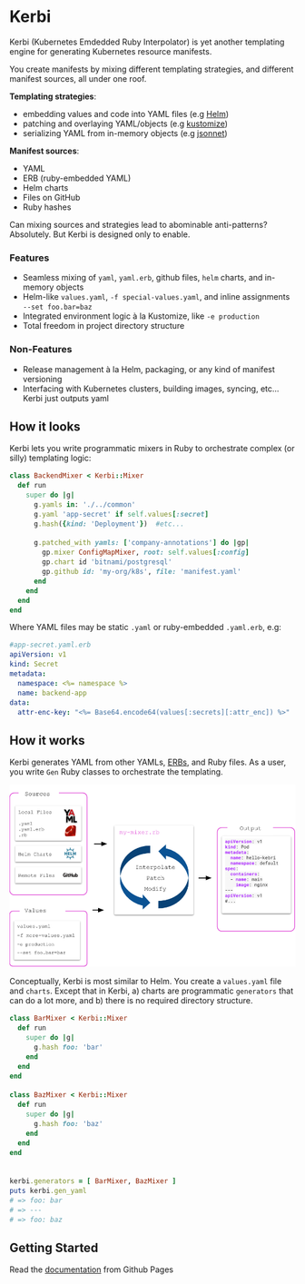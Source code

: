 
# Kerbi

Kerbi (Kubernetes Emdedded Ruby Interpolator) is yet another templating engine for 
generating Kubernetes resource manifests. 

You create manifests by mixing different templating strategies, and
different manifest sources, all under one roof.

**Templating strategies**:
- embedding values and code into YAML files (e.g [Helm](https://github.com/helm/helm))
- patching and overlaying YAML/objects (e.g [kustomize](https://github.com/kubernetes-sigs/kustomize))
- serializing YAML from in-memory objects (e.g [jsonnet](https://github.com/google/jsonnet))

**Manifest sources**:
- YAML
- ERB (ruby-embedded YAML)
- Helm charts
- Files on GitHub
- Ruby hashes

Can mixing sources and strategies lead to abominable anti-patterns? Absolutely. But 
Kerbi is designed only to enable. 

### Features
- Seamless mixing of `yaml`, `yaml.erb`, github files, `helm` charts, and in-memory objects
- Helm-like `values.yaml`, `-f special-values.yaml`, and inline assignments `--set foo.bar=baz`
- Integrated environment logic à la Kustomize, like `-e production`
- Total freedom in project directory structure 

### Non-Features
- Release management à la Helm, packaging, or any kind of manifest versioning
- Interfacing with Kubernetes clusters, building images, syncing, etc... Kerbi just outputs yaml 

## How it looks

Kerbi lets you write programmatic mixers in Ruby to orchestrate complex (or silly) templating logic:    

```ruby
class BackendMixer < Kerbi::Mixer
  def run
    super do |g|
      g.yamls in: './../common'
      g.yaml 'app-secret' if self.values[:secret]
      g.hash({kind: 'Deployment'})  #etc...

      g.patched_with yamls: ['company-annotations'] do |gp|
        gp.mixer ConfigMapMixer, root: self.values[:config]
        gp.chart id 'bitnami/postgresql' 
        gp.github id: 'my-org/k8s', file: 'manifest.yaml'
      end
    end
  end 
end
```

Where YAML files may be static `.yaml` or ruby-embedded `.yaml.erb`, e.g: 

```yaml
#app-secret.yaml.erb
apiVersion: v1
kind: Secret
metadata:
  namespace: <%= namespace %>
  name: backend-app
data:
  attr-enc-key: "<%= Base64.encode64(values[:secrets][:attr_enc]) %>"
```

## How it works

Kerbi generates YAML from other YAMLs, [ERBs](https://www.stuartellis.name/articles/erb/), 
and Ruby files. As a user, you write `Gen` Ruby classes
to orchestrate the templating.  

<p align="center">
  <img src='Kerbi-engine.png'></img>
</p>

Conceptually, Kerbi is most similar to Helm. You create a `values.yaml` file and 
`charts`. Except that in Kerbi, a) charts are programmatic `generators` that can do
a lot more, and b) there is no required directory structure.


```ruby
class BarMixer < Kerbi::Mixer
  def run
    super do |g|
      g.hash foo: 'bar'
    end
  end 
end

class BazMixer < Kerbi::Mixer
  def run
    super do |g|
      g.hash foo: 'baz'
    end
  end 
end


kerbi.generators = [ BarMixer, BazMixer ]
puts kerbi.gen_yaml 
# => foo: bar 
# => ---
# => foo: baz
```

## Getting Started

Read the [documentation](https://nectar-cs.github.io/kerbi/getting-started) from Github Pages 